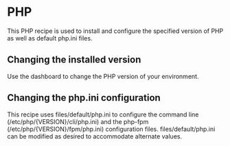 PHP
====

This PHP recipe is used to install and configure the specified version of PHP as well as default php.ini files.


## Changing the installed version
Use the dashboard to change the PHP version of your environment.

## Changing the php.ini configuration
This recipe uses files/default/php.ini to configure the command line (/etc/php/{VERSION}/cli/php.ini) and the php-fpm (/etc/php/{VERSION}/fpm/php.ini) configuration files. files/default/php.ini can be modified as desired to accommodate alternate values.

